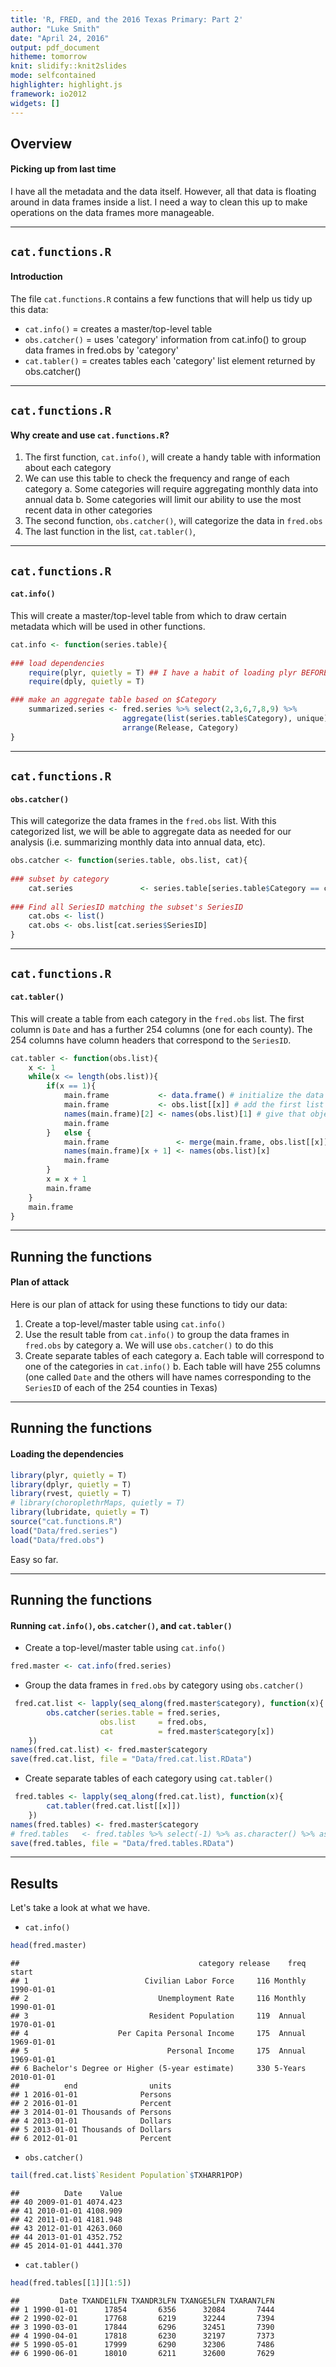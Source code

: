 ```yaml
---
title: 'R, FRED, and the 2016 Texas Primary: Part 2'
author: "Luke Smith"
date: "April 24, 2016"
output: pdf_document
hitheme: tomorrow
knit: slidify::knit2slides
mode: selfcontained
highlighter: highlight.js
framework: io2012
widgets: []
---
```


## Overview
#### Picking up from last time

I have all the metadata and the data itself. However, all that data is floating around in data frames inside a list. I need a way to clean this up to make operations on the data frames more manageable.

---

## `cat.functions.R`
#### Introduction

The file `cat.functions.R` contains a few functions that will help us tidy up this data:

* `cat.info()` = creates a master/top-level table
* `obs.catcher()` = uses 'category' information from cat.info() to group data frames in fred.obs by 'category'
* `cat.tabler()` = creates tables each 'category' list element returned by obs.catcher()

---

## `cat.functions.R`
#### Why create and use `cat.functions.R`?

1. The first function, `cat.info()`, will create a handy table with information about each category
2. We can use this table to check the frequency and range of each category
  a. Some categories will require aggregating monthly data into annual data
  b. Some categories will limit our ability to use the most recent data in other categories
3. The second function, `obs.catcher()`, will categorize the data in `fred.obs`
4. The last function in the list, `cat.tabler()`,

---


## `cat.functions.R`
#### `cat.info()`

This will create a master/top-level table from which to draw certain metadata which will be used in other functions.


```r
cat.info <- function(series.table){
    
### load dependencies
    require(plyr, quietly = T) ## I have a habit of loading plyr BEFORE dplyr
    require(dply, quietly = T)

### make an aggregate table based on $Category
    summarized.series <- fred.series %>% select(2,3,6,7,8,9) %>%
                         aggregate(list(series.table$Category), unique) %>% select(3,2,4:7) %>%
                         arrange(Release, Category)
}
```

---

## `cat.functions.R`
#### `obs.catcher()`

This will categorize the data frames in the `fred.obs` list. With this categorized list, we will be able to aggregate data as needed for our analysis (i.e. summarizing monthly data into annual data, etc).


```r
obs.catcher <- function(series.table, obs.list, cat){
    
### subset by category
    cat.series               <- series.table[series.table$Category == cat, ]
    
### Find all SeriesID matching the subset's SeriesID
    cat.obs <- list()
    cat.obs <- obs.list[cat.series$SeriesID]
}
```

---

## `cat.functions.R`
#### `cat.tabler()`

This will create a table from each category in the `fred.obs` list. The first column is `Date` and has a further 254 columns (one for each county). The 254 columns have column headers that correspond to the `SeriesID`.


```r
cat.tabler <- function(obs.list){
    x <- 1
    while(x <= length(obs.list)){
        if(x == 1){
            main.frame           <- data.frame() # initialize the data frame
            main.frame           <- obs.list[[x]] # add the first list object
            names(main.frame)[2] <- names(obs.list)[1] # give that object a name
            main.frame
        }   else {
            main.frame               <- merge(main.frame, obs.list[[x]], by = "Date")
            names(main.frame)[x + 1] <- names(obs.list)[x]
            main.frame
        }
        x = x + 1
        main.frame
    }
    main.frame
}
```

---

## Running the functions
#### Plan of attack

Here is our plan of attack for using these functions to tidy our data:

1. Create a top-level/master table using `cat.info()`
2. Use the result table from `cat.info()` to group the data frames in `fred.obs` by category
  a. We will use `obs.catcher()` to do this
3. Create separate tables of each category
  a. Each table will correspond to one of the categories in `cat.info()`
  b. Each table will have 255 columns (one called `Date` and the others will have names corresponding to the `SeriesID` of each of the 254 counties in Texas)

---

## Running the functions
#### Loading the dependencies


```r
library(plyr, quietly = T)
library(dplyr, quietly = T)
library(rvest, quietly = T)
# library(choroplethrMaps, quietly = T)
library(lubridate, quietly = T)
source("cat.functions.R")
load("Data/fred.series")
load("Data/fred.obs")
```

Easy so far.

---

## Running the functions
#### Running `cat.info()`, `obs.catcher()`, and `cat.tabler()`

* Create a top-level/master table using `cat.info()`


```r
fred.master <- cat.info(fred.series)
```

* Group the data frames in `fred.obs` by category using `obs.catcher()`


```r
 fred.cat.list <- lapply(seq_along(fred.master$category), function(x){
        obs.catcher(series.table = fred.series,
                    obs.list     = fred.obs,
                    cat          = fred.master$category[x])
    })
names(fred.cat.list) <- fred.master$category
save(fred.cat.list, file = "Data/fred.cat.list.RData")
```

* Create separate tables of each category using `cat.tabler()`


```r
 fred.tables <- lapply(seq_along(fred.cat.list), function(x){
        cat.tabler(fred.cat.list[[x]])
    })
names(fred.tables) <- fred.master$category
# fred.tables   <- fred.tables %>% select(-1) %>% as.character() %>% as.numeric()
save(fred.tables, file = "Data/fred.tables.RData")
```

---

## Results

Let's take a look at what we have.



* `cat.info()`

```r
head(fred.master)
```

```
##                                        category release    freq      start
## 1                          Civilian Labor Force     116 Monthly 1990-01-01
## 2                             Unemployment Rate     116 Monthly 1990-01-01
## 3                           Resident Population     119  Annual 1970-01-01
## 4                    Per Capita Personal Income     175  Annual 1969-01-01
## 5                               Personal Income     175  Annual 1969-01-01
## 6 Bachelor's Degree or Higher (5-year estimate)     330 5-Years 2010-01-01
##          end                units
## 1 2016-01-01              Persons
## 2 2016-01-01              Percent
## 3 2014-01-01 Thousands of Persons
## 4 2013-01-01              Dollars
## 5 2013-01-01 Thousands of Dollars
## 6 2012-01-01              Percent
```

* `obs.catcher()`

```r
tail(fred.cat.list$`Resident Population`$TXHARR1POP)
```

```
##          Date    Value
## 40 2009-01-01 4074.423
## 41 2010-01-01 4108.909
## 42 2011-01-01 4181.948
## 43 2012-01-01 4263.060
## 44 2013-01-01 4352.752
## 45 2014-01-01 4441.370
```

* `cat.tabler()`

```r
head(fred.tables[[1]][1:5])
```

```
##         Date TXANDE1LFN TXANDR3LFN TXANGE5LFN TXARAN7LFN
## 1 1990-01-01      17854       6356      32084       7444
## 2 1990-02-01      17768       6219      32244       7394
## 3 1990-03-01      17844       6296      32451       7390
## 4 1990-04-01      17818       6230      32197       7373
## 5 1990-05-01      17999       6290      32306       7486
## 6 1990-06-01      18010       6211      32600       7629
```
